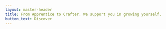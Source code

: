 ```yaml
---
layout: master-header
title: From Apprentice to Crafter. We support you in growing yourself, allow you to learn and graduate.
button_text: Discover
---
```

